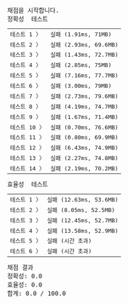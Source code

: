 <pre class="console-content"><div></div><div class="console-heading">채점을 시작합니다.</div><div class="console-message">정확성  테스트</div><table class="console-test-group" data-category="correctness"><tbody><tr data-testcase-id="18649"><td valign="top" class="td-label">테스트 1 <span>〉</span></td><td class="result failed">실패 (1.91ms, 71MB)</td></tr><tr data-testcase-id="18650"><td valign="top" class="td-label">테스트 2 <span>〉</span></td><td class="result failed">실패 (2.93ms, 69.6MB)</td></tr><tr data-testcase-id="18651"><td valign="top" class="td-label">테스트 3 <span>〉</span></td><td class="result failed">실패 (1.43ms, 72.7MB)</td></tr><tr data-testcase-id="18652"><td valign="top" class="td-label">테스트 4 <span>〉</span></td><td class="result failed">실패 (2.85ms, 75MB)</td></tr><tr data-testcase-id="18653"><td valign="top" class="td-label">테스트 5 <span>〉</span></td><td class="result failed">실패 (7.16ms, 77.7MB)</td></tr><tr data-testcase-id="18654"><td valign="top" class="td-label">테스트 6 <span>〉</span></td><td class="result failed">실패 (3.00ms, 79MB)</td></tr><tr data-testcase-id="18655"><td valign="top" class="td-label">테스트 7 <span>〉</span></td><td class="result failed">실패 (2.73ms, 79.6MB)</td></tr><tr data-testcase-id="18656"><td valign="top" class="td-label">테스트 8 <span>〉</span></td><td class="result failed">실패 (4.19ms, 74.7MB)</td></tr><tr data-testcase-id="18657"><td valign="top" class="td-label">테스트 9 <span>〉</span></td><td class="result failed">실패 (1.67ms, 71.4MB)</td></tr><tr data-testcase-id="18658"><td valign="top" class="td-label">테스트 10 <span>〉</span></td><td class="result failed">실패 (0.70ms, 76.6MB)</td></tr><tr data-testcase-id="18659"><td valign="top" class="td-label">테스트 11 <span>〉</span></td><td class="result failed">실패 (0.80ms, 69.9MB)</td></tr><tr data-testcase-id="18660"><td valign="top" class="td-label">테스트 12 <span>〉</span></td><td class="result failed">실패 (6.43ms, 74.9MB)</td></tr><tr data-testcase-id="18661"><td valign="top" class="td-label">테스트 13 <span>〉</span></td><td class="result failed">실패 (2.27ms, 74.8MB)</td></tr><tr data-testcase-id="18662"><td valign="top" class="td-label">테스트 14 <span>〉</span></td><td class="result failed">실패 (2.19ms, 70.2MB)</td></tr></tbody></table><div class="console-message">효율성  테스트</div><table class="console-test-group" data-category="effectiveness"><tbody><tr data-testcase-id="18665"><td valign="top" class="td-label">테스트 1 <span>〉</span></td><td class="result failed">실패 (12.63ms, 53.6MB)</td></tr><tr data-testcase-id="18666"><td valign="top" class="td-label">테스트 2 <span>〉</span></td><td class="result failed">실패 (8.05ms, 52.5MB)</td></tr><tr data-testcase-id="18667"><td valign="top" class="td-label">테스트 3 <span>〉</span></td><td class="result failed">실패 (12.45ms, 52.7MB)</td></tr><tr data-testcase-id="18668"><td valign="top" class="td-label">테스트 4 <span>〉</span></td><td class="result failed">실패 (13.58ms, 52.9MB)</td></tr><tr data-testcase-id="18669"><td valign="top" class="td-label">테스트 5 <span>〉</span></td><td class="result failed">실패 (시간 초과)</td></tr><tr data-testcase-id="18670"><td valign="top" class="td-label">테스트 6 <span>〉</span></td><td class="result failed">실패 (시간 초과)</td></tr></tbody></table><div class="console-heading">채점 결과</div><div class="console-message">정확성: 0.0</div><div class="console-message">효율성: 0.0</div><div class="console-message">합계: 0.0 / 100.0</div></pre>